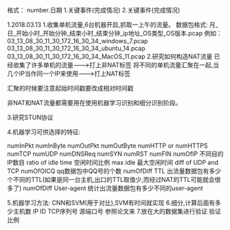格式：
number.日期
  1.关键事件(完成情况)
  2.关键事件(完成情况)

  
1.2018.03.13
1.收集单机流量,6台机器开启,抓取一上午的流量。
数据包格式:
月_日_开始小时_开始分钟_结束小时_结束分钟_ip地址_OS类型_OS版本.pcap
例如：
03_13_08_30_11_30_172_16_30_34_windows_7.pcap
03_13_08_30_11_30_172_16_30_34_ubuntu_14.pcap
03_13_08_30_11_30_172_16_30_34_MacOS_11.pcap
2.研究如何构造NAT流量
已经收集了许多单机的流量--->打上非NAT标签
将不同的单机流量汇聚在一起,当几个IP当作同一个IP来使用--->打上NAT标签

汇聚的时候要注意起始时间戳要改成相对时间戳

非NAT和NAT流量都需要用在使用机器学习识别和细分识别阶段。

3.研究STUN协议



4.机器学习可供选择的特征:

numInPkt
numInByte
numOutPkt
numOutByte
numHTTP or numHTTPS
numTCP
numUDP
numDNSReq
numSYN
numRST
numFIN
numOfIP 不同目的IP数目
ratio of idle time 空闲时间比例
max idle 最大空闲时间
diff of UDP and TCP
numOfOICQ	qq数据包中QQ号的个数
numOfDiff TTL 出流量数据包有多少个不同的TTL(如果是同一台主机,出口的TTL取值少,而经过NAT的TTL可能就会很多了)
numOfDiff User-agent 统计出流量数据包有多少不同的user-agent

5.机器学习方法:
CNN和SVM(用于对比),SVM有时间就实现
6.细分,计算后面有多少主机数
IP ID
TCP序列号
源端口号
参照论文来
7.放在大的数据集进行验证
验证比例



  
